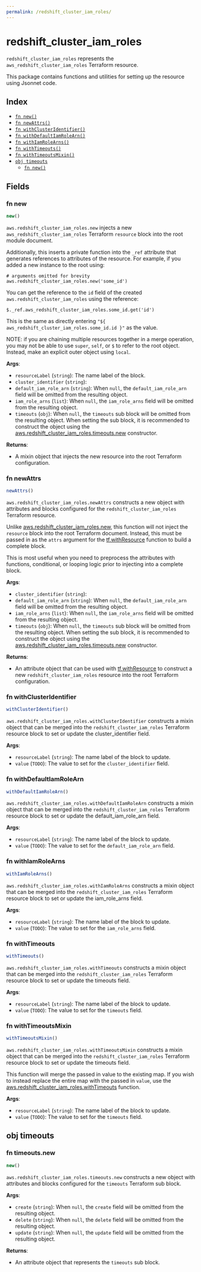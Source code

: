 ```yaml
---
permalink: /redshift_cluster_iam_roles/
---
```


# redshift_cluster_iam_roles

`redshift_cluster_iam_roles` represents the `aws_redshift_cluster_iam_roles` Terraform resource.



This package contains functions and utilities for setting up the resource using Jsonnet code.


## Index

* [`fn new()`](#fn-new)
* [`fn newAttrs()`](#fn-newattrs)
* [`fn withClusterIdentifier()`](#fn-withclusteridentifier)
* [`fn withDefaultIamRoleArn()`](#fn-withdefaultiamrolearn)
* [`fn withIamRoleArns()`](#fn-withiamrolearns)
* [`fn withTimeouts()`](#fn-withtimeouts)
* [`fn withTimeoutsMixin()`](#fn-withtimeoutsmixin)
* [`obj timeouts`](#obj-timeouts)
  * [`fn new()`](#fn-timeoutsnew)

## Fields

### fn new

```ts
new()
```


`aws.redshift_cluster_iam_roles.new` injects a new `aws_redshift_cluster_iam_roles` Terraform `resource`
block into the root module document.

Additionally, this inserts a private function into the `_ref` attribute that generates references to attributes of the
resource. For example, if you added a new instance to the root using:

    # arguments omitted for brevity
    aws.redshift_cluster_iam_roles.new('some_id')

You can get the reference to the `id` field of the created `aws.redshift_cluster_iam_roles` using the reference:

    $._ref.aws_redshift_cluster_iam_roles.some_id.get('id')

This is the same as directly entering `"${ aws_redshift_cluster_iam_roles.some_id.id }"` as the value.

NOTE: if you are chaining multiple resources together in a merge operation, you may not be able to use `super`, `self`,
or `$` to refer to the root object. Instead, make an explicit outer object using `local`.

**Args**:
  - `resourceLabel` (`string`): The name label of the block.
  - `cluster_identifier` (`string`): 
  - `default_iam_role_arn` (`string`):  When `null`, the `default_iam_role_arn` field will be omitted from the resulting object.
  - `iam_role_arns` (`list`):  When `null`, the `iam_role_arns` field will be omitted from the resulting object.
  - `timeouts` (`obj`):  When `null`, the `timeouts` sub block will be omitted from the resulting object. When setting the sub block, it is recommended to construct the object using the [aws.redshift_cluster_iam_roles.timeouts.new](#fn-redshiftclusteriamrolestimeoutsnew) constructor.

**Returns**:
- A mixin object that injects the new resource into the root Terraform configuration.


### fn newAttrs

```ts
newAttrs()
```


`aws.redshift_cluster_iam_roles.newAttrs` constructs a new object with attributes and blocks configured for the `redshift_cluster_iam_roles`
Terraform resource.

Unlike [aws.redshift_cluster_iam_roles.new](#fn-redshiftclusteriamrolesnew), this function will not inject the `resource`
block into the root Terraform document. Instead, this must be passed in as the `attrs` argument for the
[tf.withResource](https://github.com/tf-libsonnet/core/tree/main/docs#fn-withresource) function to build a complete block.

This is most useful when you need to preprocess the attributes with functions, conditional, or looping logic prior to
injecting into a complete block.

**Args**:
  - `cluster_identifier` (`string`): 
  - `default_iam_role_arn` (`string`):  When `null`, the `default_iam_role_arn` field will be omitted from the resulting object.
  - `iam_role_arns` (`list`):  When `null`, the `iam_role_arns` field will be omitted from the resulting object.
  - `timeouts` (`obj`):  When `null`, the `timeouts` sub block will be omitted from the resulting object. When setting the sub block, it is recommended to construct the object using the [aws.redshift_cluster_iam_roles.timeouts.new](#fn-redshiftclusteriamrolestimeoutsnew) constructor.

**Returns**:
  - An attribute object that can be used with [tf.withResource](https://github.com/tf-libsonnet/core/tree/main/docs#fn-withresource) to construct a new `redshift_cluster_iam_roles` resource into the root Terraform configuration.


### fn withClusterIdentifier

```ts
withClusterIdentifier()
```

`aws.redshift_cluster_iam_roles.withClusterIdentifier` constructs a mixin object that can be merged into the `redshift_cluster_iam_roles`
Terraform resource block to set or update the cluster_identifier field.



**Args**:
  - `resourceLabel` (`string`): The name label of the block to update.
  - `value` (`TODO`): The value to set for the `cluster_identifier` field.


### fn withDefaultIamRoleArn

```ts
withDefaultIamRoleArn()
```

`aws.redshift_cluster_iam_roles.withDefaultIamRoleArn` constructs a mixin object that can be merged into the `redshift_cluster_iam_roles`
Terraform resource block to set or update the default_iam_role_arn field.



**Args**:
  - `resourceLabel` (`string`): The name label of the block to update.
  - `value` (`TODO`): The value to set for the `default_iam_role_arn` field.


### fn withIamRoleArns

```ts
withIamRoleArns()
```

`aws.redshift_cluster_iam_roles.withIamRoleArns` constructs a mixin object that can be merged into the `redshift_cluster_iam_roles`
Terraform resource block to set or update the iam_role_arns field.



**Args**:
  - `resourceLabel` (`string`): The name label of the block to update.
  - `value` (`TODO`): The value to set for the `iam_role_arns` field.


### fn withTimeouts

```ts
withTimeouts()
```

`aws.redshift_cluster_iam_roles.withTimeouts` constructs a mixin object that can be merged into the `redshift_cluster_iam_roles`
Terraform resource block to set or update the timeouts field.



**Args**:
  - `resourceLabel` (`string`): The name label of the block to update.
  - `value` (`TODO`): The value to set for the `timeouts` field.


### fn withTimeoutsMixin

```ts
withTimeoutsMixin()
```

`aws.redshift_cluster_iam_roles.withTimeoutsMixin` constructs a mixin object that can be merged into the `redshift_cluster_iam_roles`
Terraform resource block to set or update the timeouts field.

This function will merge the passed in value to the existing map. If you wish
to instead replace the entire map with the passed in `value`, use the [aws.redshift_cluster_iam_roles.withTimeouts](TODO)
function.


**Args**:
  - `resourceLabel` (`string`): The name label of the block to update.
  - `value` (`TODO`): The value to set for the `timeouts` field.


## obj timeouts



### fn timeouts.new

```ts
new()
```


`aws.redshift_cluster_iam_roles.timeouts.new` constructs a new object with attributes and blocks configured for the `timeouts`
Terraform sub block.



**Args**:
  - `create` (`string`):  When `null`, the `create` field will be omitted from the resulting object.
  - `delete` (`string`):  When `null`, the `delete` field will be omitted from the resulting object.
  - `update` (`string`):  When `null`, the `update` field will be omitted from the resulting object.

**Returns**:
  - An attribute object that represents the `timeouts` sub block.
